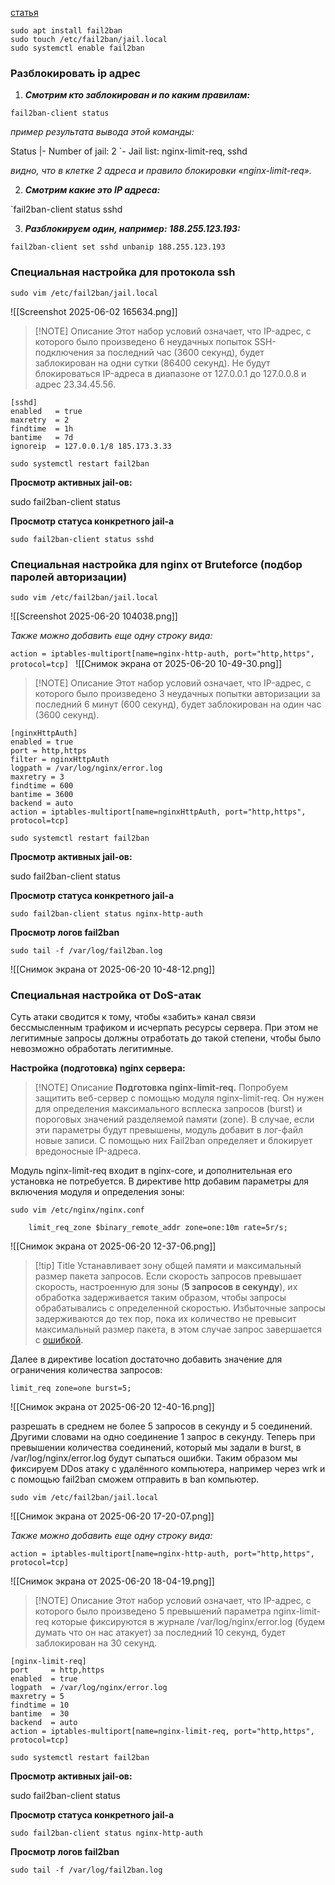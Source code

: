 [статья](https://jino.ru/spravka/articles/f2b.html#ustanovka)

```
sudo apt install fail2ban
sudo touch /etc/fail2ban/jail.local
sudo systemctl enable fail2ban
```

### Разблокировать ip адрес

1. ***Смотрим кто заблокирован и по каким правилам:***

`fail2ban-client status`

*пример результата вывода этой команды:*

Status
|- Number of jail:      2
`- Jail list:   nginx-limit-req, sshd

*видно, что в клетке 2 адреса и правило блокировки «nginx-limit-req».*

2. ***Смотрим какие это IP адреса:***

`fail2ban-client status sshd

3. ***Разблокируем один, например: 188.255.123.193:***

```
fail2ban-client set sshd unbanip 188.255.123.193
```
### Специальная настройка для протокола ssh

```
sudo vim /etc/fail2ban/jail.local
```

![[Screenshot 2025-06-02 165634.png]]


> [!NOTE] Описание
> Этот набор условий означает, что IP-адрес, с которого было произведено 6 неудачных попыток 
> SSH-подключения за последний час (3600 секунд), будет заблокирован на одни сутки (86400 секунд). 
> Не будут блокироваться IP-адреса в диапазоне от 127.0.0.1 до 127.0.0.8 и адрес 23.34.45.56.

```
[sshd]
enabled   = true
maxretry  = 2
findtime  = 1h
bantime   = 7d
ignoreip  = 127.0.0.1/8 185.173.3.33
```

```
sudo systemctl restart fail2ban
```

**Просмотр активных jail-ов:**

sudo fail2ban-client status

**Просмотр статуса конкретного jail-а**

```
sudo fail2ban-client status sshd
```

### Специальная настройка для nginx от Bruteforce (подбор паролей авторизации)

```
sudo vim /etc/fail2ban/jail.local
```

![[Screenshot 2025-06-20 104038.png]]

*Также можно добавить еще одну строку вида:*

`action = iptables-multiport[name=nginx-http-auth, port="http,https", protocol=tcp]
`
![[Снимок экрана от 2025-06-20 10-49-30.png]]

> [!NOTE] Описание
> Этот набор условий означает, что IP-адрес, с которого было произведено 3 неудачных попытки 
> авторизации за последний 6 минут (600 секунд), будет заблокирован на один час (3600 секунд). 

```
[nginxHttpAuth]
enabled = true
port = http,https
filter = nginxHttpAuth
logpath = /var/log/nginx/error.log
maxretry = 3
findtime = 600
bantime = 3600
backend = auto
action = iptables-multiport[name=nginxHttpAuth, port="http,https", protocol=tcp]
```

```
sudo systemctl restart fail2ban
```

**Просмотр активных jail-ов:**

sudo fail2ban-client status

**Просмотр статуса конкретного jail-а**

```
sudo fail2ban-client status nginx-http-auth
```


**Просмотр логов fail2ban**
```
sudo tail -f /var/log/fail2ban.log
```

![[Снимок экрана от 2025-06-20 10-48-12.png]]

### Специальная настройка от DoS-атак

Суть атаки сводится к тому, чтобы «забить» канал связи бессмысленным трафиком и исчерпать ресурсы сервера. 
При этом не легитимные запросы должны отработать до такой степени, чтобы было невозможно обработать легитимные.

**Настройка (подготовка) nginx сервера:**

> [!NOTE] Описание
> **Подготовка nginx-limit-req.** Попробуем защитить веб-сервер с помощью модуля nginx-limit-req. 
> Он нужен для определения максимального всплеска запросов (burst) и пороговых значений разделяемой памяти (zone). 
> В случае, если эти параметры будут превышены, модуль добавит в лог-файл новые записи. С помощью них Fail2ban определяет и блокирует вредоносные IP-адреса.

Модуль nginx-limit-req входит в nginx-core, и дополнительная его установка не потребуется. В директиве http добавим параметры для включения модуля и определения зоны:

```
sudo vim /etc/nginx/nginx.conf
```

```
	limit_req_zone $binary_remote_addr zone=one:10m rate=5r/s;
```

![[Снимок экрана от 2025-06-20 12-37-06.png]]

> [!tip] Title
> Устанавливает зону общей памяти и максимальный размер пакета запросов. Если скорость запросов превышает скорость, настроенную для зоны (**5 запросов в секунду**), 
> их обработка задерживается таким образом, чтобы запросы обрабатывались с определенной скоростью. Избыточные запросы задерживаются до тех пор, 
> пока их количество не превысит максимальный размер пакета, в этом случае запрос завершается с [ошибкой](https://nginx-org.translate.goog/en/docs/http/ngx_http_limit_req_module.html?_x_tr_sl=en&_x_tr_tl=ru&_x_tr_hl=ru&_x_tr_sch=http#limit_req_status).

Далее в директиве location достаточно добавить значение для ограничения количества запросов:

```
limit_req zone=one burst=5;
```

![[Снимок экрана от 2025-06-20 12-40-16.png]]

разрешать в среднем не более 5 запросов в секунду и 5 соединений. Другими словами на одно соединение 1 запрос в секунду.
Теперь при превышении количества соединений, который мы задали в burst, в /var/log/nginx/error.log будут сыпаться ошибки.
Таким образом мы фиксируем DDos атаку с удалённого компьютера, например через wrk и с помощью fail2ban сможем отправить в ban компьютер.

```
sudo vim /etc/fail2ban/jail.local
```

![[Снимок экрана от 2025-06-20 17-20-07.png]]

*Также можно добавить еще одну строку вида:*

`action = iptables-multiport[name=nginx-http-auth, port="http,https", protocol=tcp]`

![[Снимок экрана от 2025-06-20 18-04-19.png]]

> [!NOTE] Описание
> Этот набор условий означает, что IP-адрес, с которого было произведено 5 превышений 
> параметра nginx-limit-req которые фиксируются в журнале /var/log/nginx/error.log 
> (будем думать что он нас атакует) за последний 10 секунд, будет заблокирован на 30 секунд. 

```
[nginx-limit-req]
port     = http,https
enabled  = true
logpath  = /var/log/nginx/error.log
maxretry = 5
findtime = 10
bantime  = 30
backend  = auto
action = iptables-multiport[name=nginx-limit-req, port="http,https", protocol=tcp]

```

```
sudo systemctl restart fail2ban
```

**Просмотр активных jail-ов:**

sudo fail2ban-client status

**Просмотр статуса конкретного jail-а**

```
sudo fail2ban-client status nginx-http-auth
```


**Просмотр логов fail2ban**
```
sudo tail -f /var/log/fail2ban.log
```